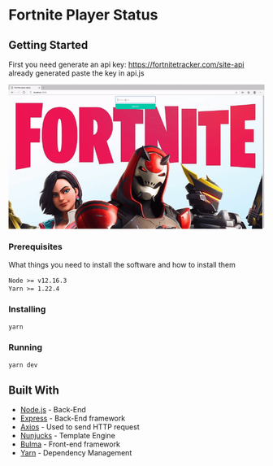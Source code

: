 # Fortnite Player Status

## Getting Started

First you need generate an api key: https://fortnitetracker.com/site-api
already generated paste the key in api.js 

![Image](/public/demo.gif)

### Prerequisites

What things you need to install the software and how to install them

```
Node >= v12.16.3
Yarn >= 1.22.4
```

### Installing
```
yarn
```

### Running
```
yarn dev
```

## Built With

* [Node.js](https://nodejs.org/en/) - Back-End
* [Express](https://expressjs.com/) - Back-End framework
* [Axios](https://github.com/axios/axios) - Used to send HTTP request 
* [Nunjucks](https://mozilla.github.io/nunjucks/) - Template Engine
* [Bulma](https://bulma.io/) - Front-end framework
* [Yarn](https://yarnpkg.com/) - Dependency Management
